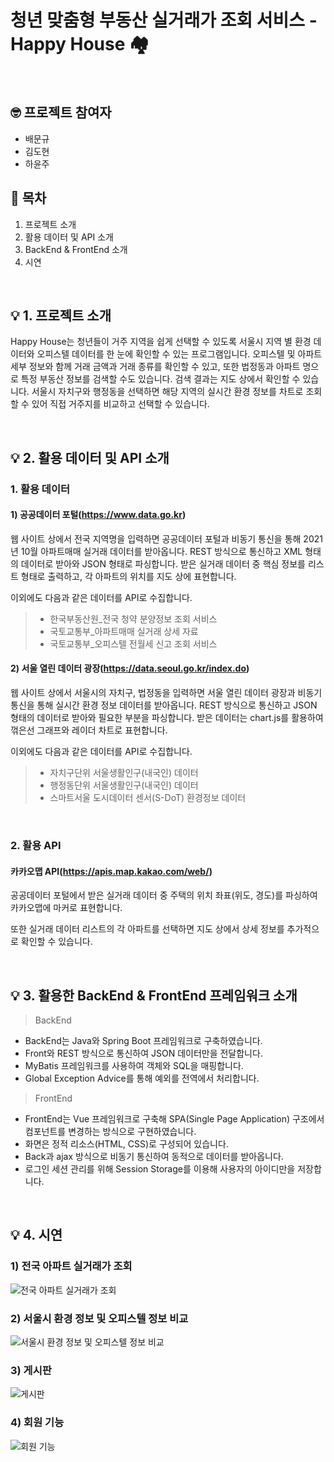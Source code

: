 # 청년 맞춤형 부동산 실거래가 조회 서비스 - Happy House 🏘

<br>

## 🤓 프로젝트 참여자

- 배문규
- 김도현
- 하윤주


## 📌 목차

1. 프로젝트 소개
2. 활용 데이터 및 API 소개
3. BackEnd & FrontEnd 소개
4. 시연

<br>

## 💡 1. 프로젝트 소개

Happy House는 청년들이 거주 지역을 쉽게 선택할 수 있도록 서울시 지역 별 환경 데이터와 오피스텔 데이터를 한 눈에 확인할 수 있는 프로그램입니다. 오피스텔 및 아파트 세부 정보와 함께 거래 금액과 거래 종류를 확인할 수 있고, 또한 법정동과 아파트 명으로 특정 부동산 정보를 검색할 수도 있습니다. 검색 결과는 지도 상에서 확인할 수 있습니다. 서울시 자치구와 행정동을 선택하면 해당 지역의 실시간 환경 정보를 차트로 조회할 수 있어 직접 거주지를 비교하고 선택할 수 있습니다.

<br>

## 💡 2. 활용 데이터 및 API 소개

### 1. 활용 데이터

#### 1) 공공데이터 포털(https://www.data.go.kr)

웹 사이트 상에서 전국 지역명을 입력하면 공공데이터 포털과 비동기 통신을 통해 2021년 10월 아파트매매 실거래 데이터를 받아옵니다. REST 방식으로 통신하고 XML 형태의 데이터로 받아와 JSON 형태로 파싱합니다. 받은 실거래 데이터 중 핵심 정보를 리스트 형태로 출력하고, 각 아파트의 위치를 지도 상에 표현합니다.

이외에도 다음과 같은 데이터를 API로 수집합니다.

> - 한국부동산원_전국 청약 분양정보 조회 서비스
> - 국토교통부_아파트매매 실거래 상세 자료
> - 국토교통부_오피스텔 전월세 신고 조회 서비스

#### 2) 서울 열린 데이터 광장(https://data.seoul.go.kr/index.do)

웹 사이트 상에서 서울시의 자치구, 법정동을 입력하면 서울 열린 데이터 광장과 비동기 통신을 통해 실시간 환경 정보 데이터를 받아옵니다. REST 방식으로 통신하고 JSON 형태의 데이터로 받아와 필요한 부분을 파싱합니다. 받은 데이터는 chart.js를 활용하여 꺾은선 그래프와 레이더 차트로 표현합니다.

이외에도 다음과 같은 데이터를 API로 수집합니다.

> - 자치구단위 서울생활인구(내국인) 데이터
> - 행정동단위 서울생활인구(내국인) 데이터
> - 스마트서울 도시데이터 센서(S-DoT) 환경정보 데이터

<br>

### 2. 활용 API

#### 카카오맵 API(https://apis.map.kakao.com/web/)

공공데이터 포털에서 받은 실거래 데이터 중 주택의 위치 좌표(위도, 경도)를 파싱하여 카카오맵에 마커로 표현합니다.

또한 실거래 데이터 리스트의 각 아파트를 선택하면 지도 상에서 상세 정보를 추가적으로 확인할 수 있습니다.

<br>

## 💡 3. 활용한 BackEnd & FrontEnd 프레임워크 소개

> BackEnd

- BackEnd는 Java와 Spring Boot 프레임워크로 구축하였습니다.
- Front와 REST 방식으로 통신하여 JSON 데이터만을 전달합니다.
- MyBatis 프레임워크를 사용하여 객체와 SQL을 매핑합니다.
- Global Exception Advice를 통해 예외를 전역에서 처리합니다.

> FrontEnd

- FrontEnd는 Vue 프레임워크로 구축해 SPA(Single Page Application) 구조에서 컴포넌트를 변경하는 방식으로 구현하였습니다.
- 화면은 정적 리소스(HTML, CSS)로 구성되어 있습니다.
- Back과 ajax 방식으로 비동기 통신하여 동적으로 데이터를 받아옵니다.
- 로그인 세션 관리를 위해 Session Storage를 이용해 사용자의 아이디만을 저장합니다.

<br>

## 💡 4. 시연

### 1) 전국 아파트 실거래가 조회

![전국 아파트 실거래가 조회](./images/search.gif)

### 2) 서울시 환경 정보 및 오피스텔 정보 비교

![서울시 환경 정보 및 오피스텔 정보 비교](./images/chart.gif)

### 3) 게시판

![게시판](./images/board.gif)

### 4) 회원 기능

![회원 기능](./images/user.gif)
